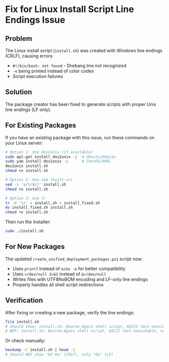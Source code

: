 # Fix for Linux Install Script Line Endings Issue

## Problem

The Linux install script (`install.sh`) was created with Windows line endings (CRLF), causing errors:
- `#!/bin/bash: not found` - Shebang line not recognized
- `-e` being printed instead of color codes
- Script execution failures

## Solution

The package creator has been fixed to generate scripts with proper Unix line endings (LF only).

## For Existing Packages

If you have an existing package with this issue, run these commands on your Linux server:

```bash
# Option 1: Use dos2unix (if available)
sudo apt-get install dos2unix -y  # Ubuntu/Debian
sudo yum install dos2unix -y      # CentOS/RHEL
dos2unix install.sh
chmod +x install.sh

# Option 2: Use sed (built-in)
sed -i 's/\r$//' install.sh
chmod +x install.sh

# Option 3: Use tr
tr -d '\r' < install.sh > install_fixed.sh
mv install_fixed.sh install.sh
chmod +x install.sh
```

Then run the installer:
```bash
sudo ./install.sh
```

## For New Packages

The updated `create_unified_deployment_packages.ps1` script now:
- Uses `printf` instead of `echo -e` for better compatibility
- Uses `>/dev/null 2>&1` instead of `&>/dev/null`
- Writes files with UTF8NoBOM encoding and LF-only line endings
- Properly handles all shell script redirections

## Verification

After fixing or creating a new package, verify the line endings:
```bash
file install.sh
# Should show: install.sh: Bourne-Again shell script, ASCII text executable
# NOT: install.sh: Bourne-Again shell script, ASCII text executable, with CRLF line terminators
```

Or check manually:
```bash
hexdump -C install.sh | head -1
# Should NOT show "0d 0a" (CRLF), only "0a" (LF)
```

